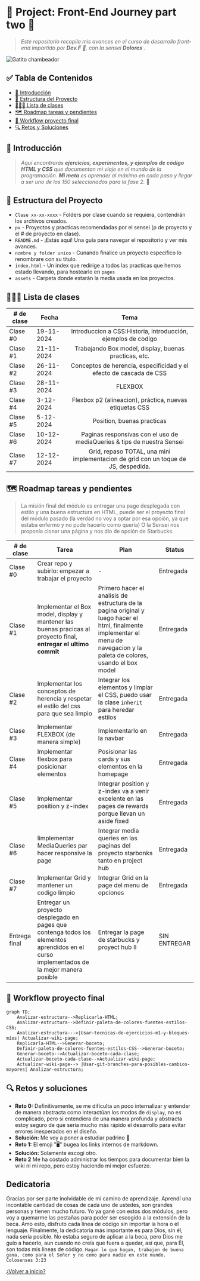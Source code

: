 # 🌟 Project: Front-End Journey part two 🌟

<!--- Es una buena practica comentar, pero markdown es bastante "straight forward" no? -->

> _Este repositorio recopila mis avances en el curso de desarrollo front-end impartido por **Dev.F** 🚀, con la sensei **Dolores** ._

![Gatito chambeador](https://i.pinimg.com/originals/72/0c/c4/720cc43d757ee638ad5054a05220fafe.gif)

## ✅ Tabla de Contenidos

- [📖 Introducción](#-introducción)
- [🧰 Estructura del Proyecto](#-estructura-del-proyecto)
- [👩🏻‍🏫 Lista de clases](#-lista-de-clases)
- [🗺️ Roadmap tareas y pendientes](#%EF%B8%8F-roadmap-tareas-y-pendientes)
- [🚀 Workflow proyecto final](#-workflow-proyecto-final)
- [🔍 Retos y Soluciones](#-retos-y-soluciones)

<!-- Hey!!!!!! bingo! supongo que es el codigo hex o algo asi pero,%EF%B8%8F es el emoji del cohete  -->

## 📖 Introducción

> _Aquí encontrarás **ejercicios, experimentos, y ejemplos de código HTML y CSS** que documentan mi viaje en el mundo de la programación. **Mi meta** es aprender al máximo en cada paso y llegar a ser uno de los 150 seleccionados para la fase 2._ 🚀

## 🧰 Estructura del Proyecto

- `Clase xx-xx-xxxx` - Folders por clase cuando se requiera, contendrán los archivos creados.
- `px` - Proyectos y practicas recomendadas por el sensei (p de proyecto y el # de proyecto en clase).
- `README.md` - ¡Estás aquí! Una guía para navegar el repositorio y ver mis avances.
- `nombre y folder unico` - Cunando finalice un proyecto especifico lo renombrare con su titulo.
- `index.html` - Un index que redirige a todos las practicas que hemos estado llevando, para hostearlo en `pages`
- `assets` - Carpeta donde estarán la media usada en los proyectos.

## 👩🏻‍🏫 Lista de clases

| # de clase | Fecha      |                                        Tema                                        |
| ---------- | ---------- | :--------------------------------------------------------------------------------: |
| Clase #0   | 19-11-2024 |           Introduccion a CSS:Historia, introducción, ejemplos de codigo            |
| Clase #1   | 21-11-2024 |               Trabajando Box model, display, buenas practicas, etc.                |
| Clase #2   | 26-11-2024 |         Conceptos de herencia, especificidad y el efecto de cascada de CSS         |
| Clase #3   | 28-11-2024 |                                      FLEXBOX                                       |
| Clase #4   | 3-12-2024  |              Flexbox p2 (alineacion), práctica, nuevas etiquetas CSS               |
| Clase #5   | 5-12-2024  |                             Position, buenas practicas                             |
| Clase #6   | 10-12-2024 |      Paginas responsivas con el uso de mediaQueries & tips de nuestra Sensei       |
| Clase #7   | 12-12-2024 | Grid, repaso TOTAL, una mini implementacion de grid con un toque de JS, despedida. |

## 🗺️ Roadmap tareas y pendientes

> La misión final del módulo es entregar una page desplegada con estilo y una buena estructura en HTML, puede ser el proyecto final del módulo pasado (la verdad no voy a optar por esa opción, ya que estaba enfermo y no pude hacerlo como quería) O la Sensei nos proponía clonar una página y nos dio de opción de Starbucks.

| # de clase    | Tarea                                                                                                                                     | Plan                                                                                                                                                                          | Status       |
| ------------- | ----------------------------------------------------------------------------------------------------------------------------------------- | ----------------------------------------------------------------------------------------------------------------------------------------------------------------------------- | ------------ |
| Clase #0      | Crear repo y subirlo: empezar a trabajar el proyecto                                                                                      | -                                                                                                                                                                             | Entregada    |
| Clase #1      | Implementar el Box model, display y mantener las buenas pracicas al proyecto final, **entregar el ultimo commit**                         | Primero hacer el analisis de estructura de la pagina original y luego hacer el html, finalmente implementar el menu de navegacion y la paleta de colores, usando el box model | Entregada    |
| Clase #2      | Implementar los conceptos de herencia y respetar el estilo del css para que sea limpio                                                    | Integrar los elementos y limpiar el CSS, puedo usar la clase `inherit` para heredar estilos                                                                                   | Entregada    |
| Clase #3      | Implementar FLEXBOX (de manera simple)                                                                                                    | Implementarlo en la navbar                                                                                                                                                    | Entregada    |
| Clase #4      | Implementar flexbox para posicionar elementos                                                                                             | Posisionar las cards y sus elementos en la homepage                                                                                                                           | Entregada    |
| Clase #5      | Implementar position y z-index                                                                                                            | Integrar position y z-index va a venir excelente en las pages de rewards porque llevan un aside fixed                                                                         | Entregada    |
| Clase #6      | Iimplementar MediaQueries par hacer responsive la page                                                                                    | Integrar media queries en las paginas del proyecto starbonks tanto en project hub                                                                                             | Entregada    |
| Clase #7      | Implementar Grid y mantener un codigo limpio                                                                                              | Integrar Grid en la page del menu de opciones                                                                                                                                 | Entregada    |
| Entrega final | Entregar un proyecto desplegado en pages que contenga todos los elementos aprendidos en el curso implementados de la mejor manera posible | Entregar la page de starbucks y proyect hub II                                                                                                                                | SIN ENTREGAR |

## 🚀 Workflow proyecto final

```mermaid
graph TD;
    Analizar-estructura-->Replicarla-HTML;
    Analizar-estructura-->Definir-paleta-de-colores-fuentes-estilos-CSS;
    Analizar-estructura--->|Usar-tecnicas-de-ejercicios-m1-y-bloques-míos| Actualizar-wiki-page;
    Replicarla-HTML-->Generar-boceto;
    Definir-paleta-de-colores-fuentes-estilos-CSS-->Generar-boceto;
    Generar-boceto-->Actualizar-boceto-cada-clase;
    Actualizar-boceto-cada-clase-->Actualizar-wiki-page;
    Actualizar-wiki-page--> |Usar-git-branches-para-posibles-cambios-mayores| Analizar-estructura;
```

## 🔍 Retos y soluciones

- **Reto 0:** Definitivamente, se me dificulta un poco internalizar y entender de manera abstracta como interactúan los modos de `display`, no es complicado, pero si entendiera de una manera profunda y abstracta estoy seguro de que sería mucho más rápido el desarrollo para evitar errores inesperados en el diseño.
- **Solución:** Me voy a poner a estudiar padrino 🤠
- **Reto 1:** El emoji "🖥️" bugea los links internos de markdown.
- **Solución:** Solamente escogí otro.
- **Reto 2** Me ha costado administrar los tiempos para documentar bien la wiki ni mi repo, pero estoy haciendo mi mejor esfuerzo.

## Dedicatoria

Gracias por ser parte inolvidable de mi camino de aprendizaje. Aprendí una incontable cantidad de cosas de cada uno de ustedes, son grandes personas y tienen mucho futuro. Yo ya gané con estos dos módulos, pero voy a quemarme las pestañas para poder ser escogido a la extensión de la beca. Amo esto, disfruto cada línea de código sin importar la hora o el lenguaje. Finalmente, la dedicatoria más importante es para Dios, sin él, nada sería posible. No estaba seguro de aplicar a la beca, pero Dios me guío a hacerlo, aun cuando no creía que fuera a quedar, así que, para Él, son todas mis líneas de código. `Hagan lo que hagan, trabajen de buena gana, como para el Señor y no como para nadie en este mundo. Colosenses 3:23`

<!-- Sigo teniendo ese deseo inherente de crear, tal vez así, te entienda más... -->

[¿Volver a inicio?](#-tabla-de-contenidos)
